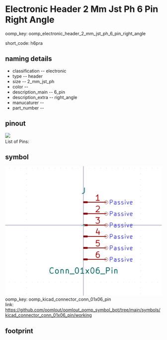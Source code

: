 # Electronic Header 2 Mm Jst Ph 6 Pin Right Angle
oomp_key: oomp_electronic_header_2_mm_jst_ph_6_pin_right_angle  

short_code: h6pra
## naming details
* classification -- electronic
* type -- header
* size -- 2_mm_jst_ph
* color -- 
* description_main -- 6_pin
* description_extra -- right_angle
* manucaturer -- 
* part_number -- 
## pinout
![](working_pinout_600.png)  
List of Pins:

## symbol

![](symbol/0/working/working_600.png)  
oomp_key: oomp_kicad_connector_conn_01x06_pin  
link: https://github.com/oomlout/oomlout_oomp_symbol_bot/tree/main/symbols/kicad_connector_conn_01x06_pin/working  


## footprint
